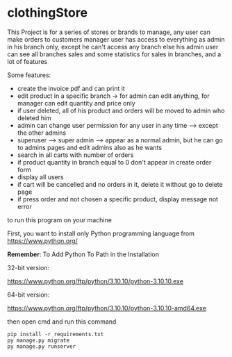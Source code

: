 # clothingStore

This Project is for a series of stores or brands to manage, any user can make orders to customers
manager user has access to everything as admin in his branch only, except he can't access any branch else his
admin user can see all branches sales and some statistics for sales in branches, and a lot of features



Some features:

- create the invoice pdf and can print it 
- edit product in a specific branch -> for admin can edit anything, for manager can edit quantity and price only
- if user deleted, all of his product and orders will be moved to admin who deleted him
- admin can change user permission for any user in any time --> except the other admins
- superuser --> super admin --> appear as a normal admin, but he can go to admins pages and edit admins also as he wants
- search in all carts with number of orders
- if product quantity in branch equal to 0 don't appear in create order form
- display all users
- if cart will be cancelled and no orders in it, delete it without go to delete page
- if press order and not chosen a specific product, display message not error



to run this program on your machine 

First, you want to install only Python programming language from https://www.python.org/



**Remember**: To Add Python To Path in the Installation



32-bit version:

https://www.python.org/ftp/python/3.10.10/python-3.10.10.exe

64-bit version:

https://www.python.org/ftp/python/3.10.10/python-3.10.10-amd64.exe



then open cmd and run this command

```shell
pip install -r requirements.txt
py manage.py migrate
py manage.py runserver
```

